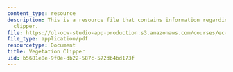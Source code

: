 ```yaml
---
content_type: resource
description: This is a resource file that contains information regarding vegetation
  clipper.
file: https://ol-ocw-studio-app-production.s3.amazonaws.com/courses/ec-s06-design-for-demining-spring-2007/b5681e8e9f0edb22587c572db4bd173f_MITEC_S06S07_clipper_2006.pdf
file_type: application/pdf
resourcetype: Document
title: Vegetation Clipper
uid: b5681e8e-9f0e-db22-587c-572db4bd173f
---
```

